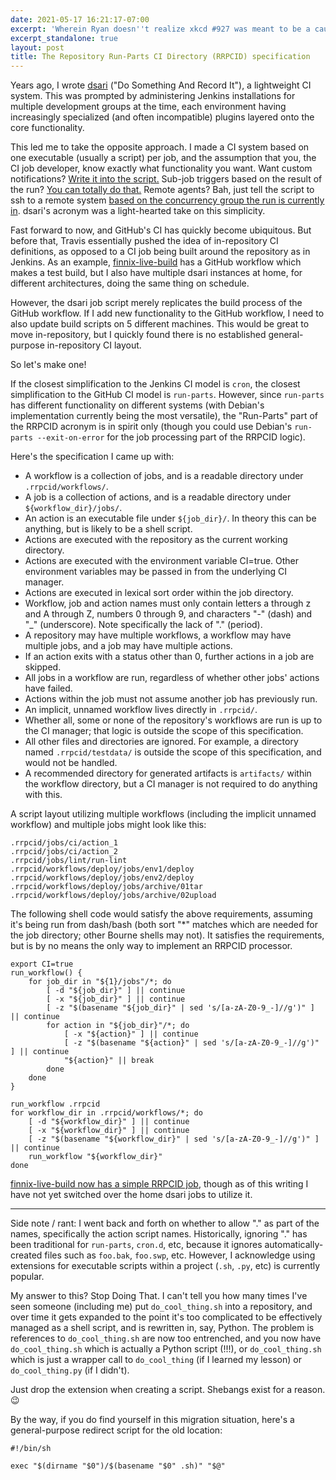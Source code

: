 ```yaml
---
date: 2021-05-17 16:21:17-07:00
excerpt: 'Wherein Ryan doesn''t realize xkcd #927 was meant to be a cautionary tale.'
excerpt_standalone: true
layout: post
title: The Repository Run-Parts CI Directory (RRPCID) specification
---
```

Years ago, I wrote [dsari](https://github.com/rfinnie/dsari) ("Do Something And Record It"), a lightweight CI system. This was prompted by administering Jenkins installations for multiple development groups at the time, each environment having increasingly specialized (and often incompatible) plugins layered onto the core functionality.

This led me to take the opposite approach.  I made a CI system based on one executable (usually a script) per job, and the assumption that you, the CI job developer, know exactly what functionality you want.  Want custom notifications?  [Write it into the script.](https://github.com/rfinnie/dsari/blob/HEAD/doc/notifications.md)  Sub-job triggers based on the result of the run?  [You can totally do that.](https://github.com/rfinnie/dsari/blob/HEAD/doc/triggers.md)  Remote agents?  Bah, just tell the script to ssh to a remote system [based on the concurrency group the run is currently in](https://github.com/rfinnie/dsari/blob/HEAD/doc/concurrency.md).  dsari's acronym was a light-hearted take on this simplicity.

Fast forward to now, and GitHub's CI has quickly become ubiquitous.  But before that, Travis essentially pushed the idea of in-repository CI definitions, as opposed to a CI job being built around the repository as in Jenkins.  As an example, [finnix-live-build](https://github.com/finnix/finnix-live-build) has a GitHub workflow which makes a test build, but I also have multiple dsari instances at home, for different architectures, doing the same thing on schedule.

However, the dsari job script merely replicates the build process of the GitHub workflow.  If I add new functionality to the GitHub workflow, I need to also update build scripts on 5 different machines.  This would be great to move in-repository, but I quickly found there is no established general-purpose in-repository CI layout.

So let's make one!

If the closest simplification to the Jenkins CI model is `cron`, the closest simplification to the GitHub CI model is `run-parts`.  However, since `run-parts` has different functionality on different systems (with Debian's implementation currently being the most versatile), the "Run-Parts" part of the RRPCID acronym is in spirit only (though you could use Debian's `run-parts --exit-on-error` for the job processing part of the RRPCID logic).

Here's the specification I came up with:

  * A workflow is a collection of jobs, and is a readable directory under `.rrpcid/workflows/`.
  * A job is a collection of actions, and is a readable directory under `${workflow_dir}/jobs/`.
  * An action is an executable file under `${job_dir}/`.  In theory this can be anything, but is likely to be a shell script.
  * Actions are executed with the repository as the current working directory.
  * Actions are executed with the environment variable CI=true. Other environment variables may be passed in from the underlying CI manager.
  * Actions are executed in lexical sort order within the job directory.
  * Workflow, job and action names must only contain letters a through z and A through Z, numbers 0 through 9, and characters "-" (dash) and "_" (underscore).  Note specifically the lack of "." (period).
  * A repository may have multiple workflows, a workflow may have multiple jobs, and a job may have multiple actions.
  * If an action exits with a status other than 0, further actions in a job are skipped.
  * All jobs in a workflow are run, regardless of whether other jobs' actions have failed.
  * Actions within the job must not assume another job has previously run.
  * An implicit, unnamed workflow lives directly in `.rrpcid/`.
  * Whether all, some or none of the repository's workflows are run is up to the CI manager; that logic is outside the scope of this specification.
  * All other files and directories are ignored. For example, a directory named `.rrpcid/testdata/` is outside the scope of this specification, and would not be handled.
  * A recommended directory for generated artifacts is `artifacts/` within the workflow directory, but a CI manager is not required to do anything with this.

A script layout utilizing multiple workflows (including the implicit unnamed workflow) and multiple jobs might look like this:

```
.rrpcid/jobs/ci/action_1
.rrpcid/jobs/ci/action_2
.rrpcid/jobs/lint/run-lint
.rrpcid/workflows/deploy/jobs/env1/deploy
.rrpcid/workflows/deploy/jobs/env2/deploy
.rrpcid/workflows/deploy/jobs/archive/01tar
.rrpcid/workflows/deploy/jobs/archive/02upload
```

The following shell code would satisfy the above requirements, assuming it's being run from dash/bash (both sort "*" matches which are needed for the job directory; other Bourne shells may not).  It satisfies the requirements, but is by no means the only way to implement an RRPCID processor.

```shell
export CI=true
run_workflow() {
    for job_dir in "${1}/jobs"/*; do
        [ -d "${job_dir}" ] || continue
        [ -x "${job_dir}" ] || continue
        [ -z "$(basename "${job_dir}" | sed 's/[a-zA-Z0-9_-]//g')" ] || continue
        for action in "${job_dir}"/*; do
            [ -x "${action}" ] || continue
            [ -z "$(basename "${action}" | sed 's/[a-zA-Z0-9_-]//g')" ] || continue
            "${action}" || break
        done
    done
}

run_workflow .rrpcid
for workflow_dir in .rrpcid/workflows/*; do
    [ -d "${workflow_dir}" ] || continue
    [ -x "${workflow_dir}" ] || continue
    [ -z "$(basename "${workflow_dir}" | sed 's/[a-zA-Z0-9_-]//g')" ] || continue
    run_workflow "${workflow_dir}"
done
```

[finnix-live-build now has a simple RRPCID job](https://github.com/finnix/finnix-live-build/tree/HEAD/.rrpcid), though as of this writing I have not yet switched over the home dsari jobs to utilize it.

---

Side note / rant: I went back and forth on whether to allow "." as part of the names, specifically the action script names.  Historically, ignoring "." has been traditional for `run-parts`, `cron.d`, etc, because it ignores automatically-created files such as `foo.bak`, `foo.swp`, etc.  However, I acknowledge using extensions for executable scripts within a project (`.sh`, `.py`, etc) is currently popular.

My answer to this? Stop Doing That. I can't tell you how many times I've seen someone (including me) put `do_cool_thing.sh` into a repository, and over time it gets expanded to the point it's too complicated to be effectively managed as a shell script, and is rewritten in, say, Python.  The problem is references to `do_cool_thing.sh` are now too entrenched, and you now have `do_cool_thing.sh` which is actually a Python script (!!!), or `do_cool_thing.sh` which is just a wrapper call to `do_cool_thing` (if I learned my lesson) or `do_cool_thing.py` (if I didn't).

Just drop the extension when creating a script.  Shebangs exist for a reason. 😉

By the way, if you do find yourself in this migration situation, here's a general-purpose redirect script for the old location:

```shell
#!/bin/sh

exec "$(dirname "$0")/$(basename "$0" .sh)" "$@"
```
